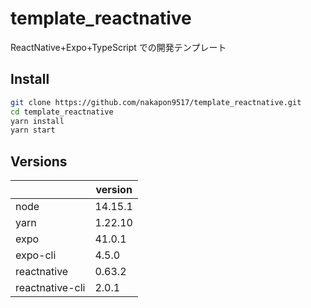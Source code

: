 # template_reactnative

ReactNative+Expo+TypeScript での開発テンプレート

## Install

```sh
git clone https://github.com/nakapon9517/template_reactnative.git
cd template_reactnative
yarn install
yarn start
```

## Versions

|                 | version |
| --------------- | ------- |
| node            | 14.15.1 |
| yarn            | 1.22.10 |
| expo            | 41.0.1  |
| expo-cli        | 4.5.0   |
| reactnative     | 0.63.2  |
| reactnative-cli | 2.0.1   |
